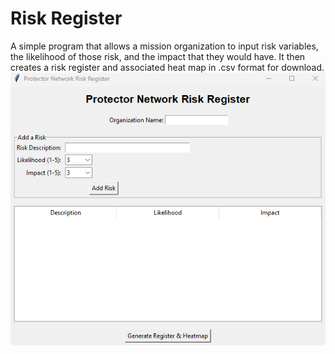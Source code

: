 # Risk Register
A simple program that allows a mission organization to input risk variables, the likelihood of those risk, and the impact that they would have. It then creates a risk register and associated heat map in .csv format for download.
![Overview diagram](images/riskregister.png)
